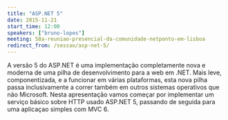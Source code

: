 ```yaml
---
title: "ASP.NET 5"
date: 2015-11-21
start_time: 12:00
speakers: ["bruno-lopes"]
meeting: 58a-reuniao-presencial-da-comunidade-netponto-em-lisboa
redirect_from: /sessao/asp-net-5/
---
```


A versão 5 do ASP.NET é uma implementação completamente nova e moderna de uma pilha de desenvolvimento para a web em .NET. Mais leve, componentizada, e a funcionar em várias plataformas, esta nova pilha passa inclusivamente a correr também em outros sistemas operativos que não Microsoft.
 Nesta apresentação vamos começar por implementar um serviço básico sobre HTTP usado ASP.NET 5, passando de seguida para uma aplicaçao simples com MVC 6.

